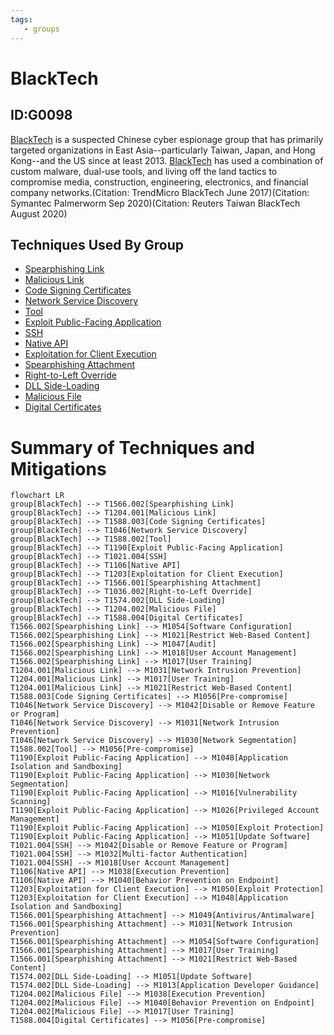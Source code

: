 ```yaml
---
tags:
   - groups
---
```

# BlackTech
## ID:G0098
[BlackTech](/mitre/groups/G0098) is a suspected Chinese cyber espionage group that has primarily targeted organizations in East Asia--particularly Taiwan, Japan, and Hong Kong--and the US since at least 2013. [BlackTech](/mitre/groups/G0098) has used a combination of custom malware, dual-use tools, and living off the land tactics to compromise media, construction, engineering, electronics, and financial company networks.(Citation: TrendMicro BlackTech June 2017)(Citation: Symantec Palmerworm Sep 2020)(Citation: Reuters Taiwan BlackTech August 2020)
## Techniques Used By Group
* [Spearphishing Link](techniques/T1566/002)
* [Malicious Link](techniques/T1204/001)
* [Code Signing Certificates](techniques/T1588/003)
* [Network Service Discovery](techniques/T1046)
* [Tool](techniques/T1588/002)
* [Exploit Public-Facing Application](techniques/T1190)
* [SSH](techniques/T1021/004)
* [Native API](techniques/T1106)
* [Exploitation for Client Execution](techniques/T1203)
* [Spearphishing Attachment](techniques/T1566/001)
* [Right-to-Left Override](techniques/T1036/002)
* [DLL Side-Loading](techniques/T1574/002)
* [Malicious File](techniques/T1204/002)
* [Digital Certificates](techniques/T1588/004)

# Summary of Techniques and Mitigations
```mermaid
flowchart LR
group[BlackTech] --> T1566.002[Spearphishing Link]
group[BlackTech] --> T1204.001[Malicious Link]
group[BlackTech] --> T1588.003[Code Signing Certificates]
group[BlackTech] --> T1046[Network Service Discovery]
group[BlackTech] --> T1588.002[Tool]
group[BlackTech] --> T1190[Exploit Public-Facing Application]
group[BlackTech] --> T1021.004[SSH]
group[BlackTech] --> T1106[Native API]
group[BlackTech] --> T1203[Exploitation for Client Execution]
group[BlackTech] --> T1566.001[Spearphishing Attachment]
group[BlackTech] --> T1036.002[Right-to-Left Override]
group[BlackTech] --> T1574.002[DLL Side-Loading]
group[BlackTech] --> T1204.002[Malicious File]
group[BlackTech] --> T1588.004[Digital Certificates]
T1566.002[Spearphishing Link] --> M1054[Software Configuration]
T1566.002[Spearphishing Link] --> M1021[Restrict Web-Based Content]
T1566.002[Spearphishing Link] --> M1047[Audit]
T1566.002[Spearphishing Link] --> M1018[User Account Management]
T1566.002[Spearphishing Link] --> M1017[User Training]
T1204.001[Malicious Link] --> M1031[Network Intrusion Prevention]
T1204.001[Malicious Link] --> M1017[User Training]
T1204.001[Malicious Link] --> M1021[Restrict Web-Based Content]
T1588.003[Code Signing Certificates] --> M1056[Pre-compromise]
T1046[Network Service Discovery] --> M1042[Disable or Remove Feature or Program]
T1046[Network Service Discovery] --> M1031[Network Intrusion Prevention]
T1046[Network Service Discovery] --> M1030[Network Segmentation]
T1588.002[Tool] --> M1056[Pre-compromise]
T1190[Exploit Public-Facing Application] --> M1048[Application Isolation and Sandboxing]
T1190[Exploit Public-Facing Application] --> M1030[Network Segmentation]
T1190[Exploit Public-Facing Application] --> M1016[Vulnerability Scanning]
T1190[Exploit Public-Facing Application] --> M1026[Privileged Account Management]
T1190[Exploit Public-Facing Application] --> M1050[Exploit Protection]
T1190[Exploit Public-Facing Application] --> M1051[Update Software]
T1021.004[SSH] --> M1042[Disable or Remove Feature or Program]
T1021.004[SSH] --> M1032[Multi-factor Authentication]
T1021.004[SSH] --> M1018[User Account Management]
T1106[Native API] --> M1038[Execution Prevention]
T1106[Native API] --> M1040[Behavior Prevention on Endpoint]
T1203[Exploitation for Client Execution] --> M1050[Exploit Protection]
T1203[Exploitation for Client Execution] --> M1048[Application Isolation and Sandboxing]
T1566.001[Spearphishing Attachment] --> M1049[Antivirus/Antimalware]
T1566.001[Spearphishing Attachment] --> M1031[Network Intrusion Prevention]
T1566.001[Spearphishing Attachment] --> M1054[Software Configuration]
T1566.001[Spearphishing Attachment] --> M1017[User Training]
T1566.001[Spearphishing Attachment] --> M1021[Restrict Web-Based Content]
T1574.002[DLL Side-Loading] --> M1051[Update Software]
T1574.002[DLL Side-Loading] --> M1013[Application Developer Guidance]
T1204.002[Malicious File] --> M1038[Execution Prevention]
T1204.002[Malicious File] --> M1040[Behavior Prevention on Endpoint]
T1204.002[Malicious File] --> M1017[User Training]
T1588.004[Digital Certificates] --> M1056[Pre-compromise]
```